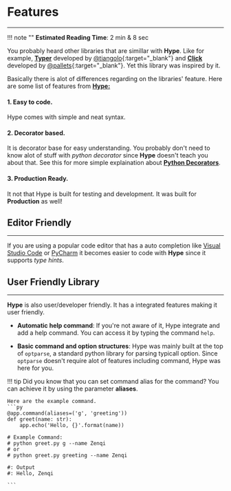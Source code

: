# Features
---

!!! note ""
    **Estimated Reading Time**: 2 min & 8 sec

You probably heard other libraries that are simillar with **Hype**. Like for example,
<a class="external-link" href="https://github.com/tiangolo/typer" target="_blank"><b>Typer</b></a> developed by [@tiangolo](https://github.com/tiangolo){:target="_blank"} and <a class="external-link" href="https://github.com/pallets/click" target="_blank"><b>Click</b></a> developed
by [@pallets](https://github.com/pallets){:target="_blank"}. Yet this library was inspired by it.

Basically there is alot of differences regarding on the libraries' feature.
Here are some list of features from <a class="internal-link" href="https://hype.serum.studio"><b>Hype:</b></a>

#### 1. Easy to code.

Hype comes with simple and neat syntax. 

#### 2. Decorator based.

It is decorator base for easy understanding. You probably don't need to know alot of 
stuff with *python decorator* since **Hype** doesn't teach you about that. See this for more
simple explaination about <a class="external-link" href="https://www.programiz.com/python-programming/decorator"><b>Python Decorators</b></a>.


#### 3. Production Ready.

It not that Hype is built for testing and development. It was built for **Production** as well!

## Editor Friendly
---

If you are using a popular code editor that has a auto completion like <a href="https://code.visualstudio.com" target="_blanl" class="external-link">Visual Studio Code</a> or <a href="https://www.jetbrains.com/pycharm/" target="_blanl" class="external-link">PyCharm</a>
it becomes easier to code with **Hype** since it supports *type hints*.


## User Friendly Library
---

**Hype** is also user/developer friendly. It has a integrated features making it user friendly.

- **Automatic help command**: If you're not aware of it, Hype integrate and add a help command.
You can access it by typing the command `help`.

- **Basic command and option structures**: Hype was mainly built at the top of `optparse`, a standard python library for parsing typicall option. 
Since `optparse` doesn't require alot of features including command, Hype was here for you.

!!! tip 
    Did you know that you can set command alias for the command?
    You can achieve it by using the parameter **aliases**.

    Here are the example command.
    ```py
    @app.command(aliases=('g', 'greeting'))
    def greet(name: str):
        app.echo('Hello, {}'.format(name))

    # Example Command:
    # python greet.py g --name Zenqi
    # or 
    # python greet.py greeting --name Zenqi

    #: Output
    #: Hello, Zenqi
    
    ```